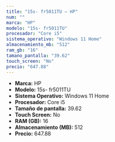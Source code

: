 ```yaml
---
title: "15s- fr5011TU — HP"
num: ""
marca: "HP"
modelo: "15s- fr5011TU"
procesador: "Core i5"
sistema_operativo: "Windows 11 Home"
almacenamiento_mb: "512"
ram_gb: "16"
tamano_pantalla: "39.62"
touch_screen: "No"
precio: "647.88"
---
```

<ul>
<li><strong>Marca:</strong> HP</li>
<li><strong>Modelo:</strong> 15s- fr5011TU</li>
<li><strong>Sistema Operativo:</strong> Windows 11 Home</li>
<li><strong>Procesador:</strong> Core i5 </li>
<li><strong>Tamaño de pantalla:</strong> 39.62</li>
<li><strong>Touch Screen:</strong> No</li>
<li><strong>RAM (GB):</strong> 16</li>
<li><strong>Almacenamiento (MB):</strong> 512</li>
<li><strong>Precio:</strong> 647.88</li>
</ul>
